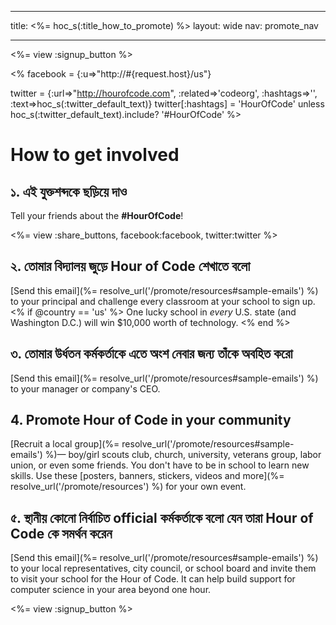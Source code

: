 * * *

title: <%= hoc_s(:title_how_to_promote) %> layout: wide nav: promote_nav

* * *

<%= view :signup_button %>

<% facebook = {:u=>"http://#{request.host}/us"}

twitter = {:url=>"http://hourofcode.com", :related=>'codeorg', :hashtags=>'', :text=>hoc_s(:twitter_default_text)} twitter[:hashtags] = 'HourOfCode' unless hoc_s(:twitter_default_text).include? '#HourOfCode' %>

# How to get involved

## ১. এই যুক্তশব্দকে ছড়িয়ে দাও

Tell your friends about the **#HourOfCode**!

<%= view :share_buttons, facebook:facebook, twitter:twitter %>

## ২. তোমার বিদ্যালয় জুড়ে Hour of Code শেখাতে বলো

[Send this email](%= resolve_url('/promote/resources#sample-emails') %) to your principal and challenge every classroom at your school to sign up. <% if @country == 'us' %> One lucky school in *every* U.S. state (and Washington D.C.) will win $10,000 worth of technology. <% end %>

## ৩. তোমার উর্ধতন কর্মকর্তাকে এতে অংশ নেবার জন্য তাঁকে অবহিত করো

[Send this email](%= resolve_url('/promote/resources#sample-emails') %) to your manager or company's CEO.

## 4. Promote Hour of Code in your community

[Recruit a local group](%= resolve_url('/promote/resources#sample-emails') %)— boy/girl scouts club, church, university, veterans group, labor union, or even some friends. You don't have to be in school to learn new skills. Use these [posters, banners, stickers, videos and more](%= resolve_url('/promote/resources') %) for your own event.

## ৫. স্থানীয় কোনো নির্বাচিত official কর্মকর্তাকে বলো যেন তারা Hour of Code কে সমর্থন করেন

[Send this email](%= resolve_url('/promote/resources#sample-emails') %) to your local representatives, city council, or school board and invite them to visit your school for the Hour of Code. It can help build support for computer science in your area beyond one hour.

<%= view :signup_button %>